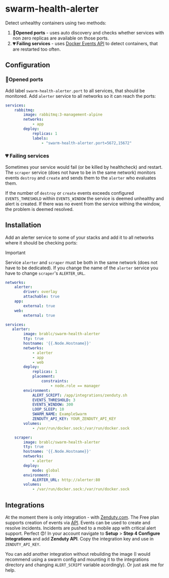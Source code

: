 # swarm-health-alerter

Detect unhealthy containers using two methods:

1. **🚪Opened ports** - uses auto discovery and checks whether services with non zero replicas are available on those ports.
2. **💔 Failing services** - uses [Docker Events API](https://docs.docker.com/engine/api/v1.45/#tag/System/operation/SystemEvents) to detect containers, that are restarted too often.

## Configuration

### 🚪Opened ports

Add label `swarm-health-alerter.port` to all services, that should be monitored. Add `alerter` service to all networks so it can reach the ports:

```yml
services:
    rabbitmq:
        image: rabbitmq:3-management-alpine
        networks:
            - app
        deploy:
            replicas: 1
            labels:
                - "swarm-health-alerter.port=5672,15672"
```

### 💔 Failing services

Sometimes your service would fail (or be killed by healthcheck) and restart. The `scraper` service (does not have to be in the same network) monitors events `destroy` and `create` and sends them to the `alerter` who evaluates them.

If the number of `destroy` or `create` events exceeds configured `EVENTS_THRESHOLD` within `EVENTS_WINDOW` the service is deemed unhealthy and alert is created. If there was no event from the service withing the window, the problem is deemed resolved.

## Installation

Add an alerter service to some of your stacks and add it to all networks where it should be checking ports:

> [!IMPORTANT]
> Service `alerter` and `scraper` must be both in the same network (does not have to be dedicated).
> If you change the name of the `alerter` service you have to change `scraper`'s `ALERTER_URL`.

```yml
networks:
    alerter:
        driver: overlay
        attachable: true
    app:
        external: true
    web:
        external: true

services:
   alerter:
        image: brablc/swarm-health-alerter
        tty: true
        hostname: '{{.Node.Hostname}}'
        networks:
            - alerter
            - app
            - web
        deploy:
            replicas: 1
            placement:
                constraints:
                    - node.role == manager
        environment:
            ALERT_SCRIPT: /app/integrations/zenduty.sh
            EVENTS_THRESHOLD: 3
            EVENTS_WINDOW: 300
            LOOP_SLEEP: 10
            SWARM_NAME: ExampleSwarm
            ZENDUTY_API_KEY: YOUR_ZENDUTY_API_KEY
        volumes:
            - /var/run/docker.sock:/var/run/docker.sock

    scraper:
        image: brablc/swarm-health-alerter
        tty: true
        hostname: '{{.Node.Hostname}}'
        networks:
            - alerter
        deploy:
            mode: global
        environment:
            ALERTER_URL: http://alerter:80
        volumes:
            - /var/run/docker.sock:/var/run/docker.sock
```

## Integrations

At the moment there is only integration - with [Zenduty.com](https://www.zenduty.com/pricing/). The Free plan supports creation of events via [API](https://apidocs.zenduty.com/?ref=zenduty.com#tag/Events). Events can be used to create and resolve incidents. Incidents are pushed to a mobile app with critical alert support. Perfect 😍! In your account navigate to **Setup** > **Step 4 Configure Integrations** and add **Zenduty API**. Copy the integration key and use in `ZENDUTY_API_KEY`.

You can add another integration without rebuilding the image (I would recommend using a swarm config and mounting it to the integrations directory and changing `ALERT_SCRIPT` variable acordingly). Or just ask me for help.
